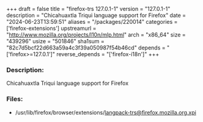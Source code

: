 +++
draft = false
title = "firefox-trs 127.0.1-1"
version = "127.0.1-1"
description = "Chicahuaxtla Triqui language support for Firefox"
date = "2024-06-23T13:59:51"
aliases = "/packages/220014"
categories = ['firefox-extensions']
upstreamurl = "http://www.mozilla.org/projects/l10n/mlp.html"
arch = "x86_64"
size = "439296"
usize = "501846"
sha1sum = "82c7d5bcf22d663a59a4c3f39a050987f54b46cd"
depends = "['firefox>=127.0.1']"
reverse_depends = "['firefox-i18n']"
+++
### Description: 
Chicahuaxtla Triqui language support for Firefox

### Files: 
* /usr/lib/firefox/browser/extensions/langpack-trs@firefox.mozilla.org.xpi
